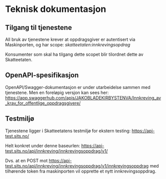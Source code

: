# Teknisk dokumentasjon

## Tilgang til tjenestene

All bruk av tjenestene krever at oppdragsgiver er autentisert via Maskinporten, og har scope:
_skatteetaten:innkrevingsopdrag_

Konsumenter som skal ha tilgang dette scopet blir tilordnet dette av Skatteetaten.

## OpenAPI-spesifikasjon

OpenAPI/Swagger-dokumentasjon er under utarbeidelse sammen med tjenestene. Men en foreløpig versjon kan sees her:
https://app.swaggerhub.com/apis/JAKOBLADEKIRBYSTENVA/Innkreving_av_krav_for_offentlige_oppdragsgivere/

## Testmiljø

Tjenestene ligger i Skatteetatens testmiljø for ekstern testing: https://api-test.sits.no/

Helt konkret under denne baseurlen: https://api-test.sits.no/api/innkreving/innkrevingsoppdrag/v1/

Dvs. at en POST mot https://api-test.sits.no/api/innkreving/innkrevingsoppdrag/v1/innkrevingsoppdrag med tilhørende
token fra maskinporten vil opprette et nytt innkrevingsoppdrag.
